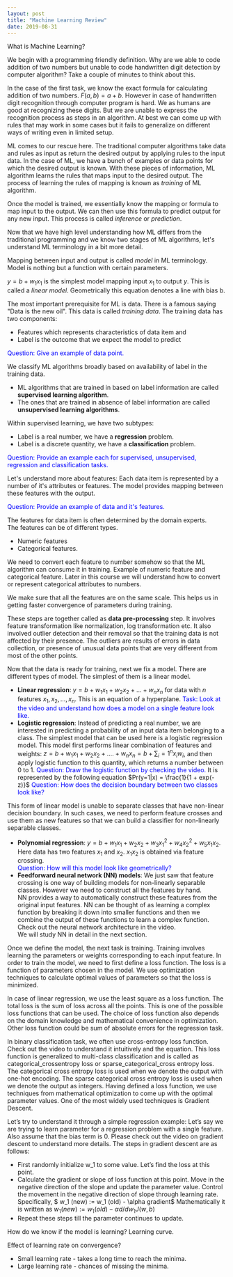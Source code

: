 ```yaml
---
layout: post
title: "Machine Learning Review"
date: 2019-08-31
---
```

What is Machine Learning?

We begin with a programming friendly definition. Why are we able to code 
addition of two numbers but unable to code handwritten digit detection 
by computer algorithm? Take a couple of minutes to think about this.

In the case of the first task, we know the exact formula for calculating 
addition of two numbers.  $F(a, b)= a + b$.  However in case of handwritten 
digit recognition through computer program is hard.  We as humans are good 
at recognizing these digits. But we are unable to express the recognition 
process as steps in an algorithm. At best we can come up with rules that 
may work in some cases but it fails to generalize on different ways of 
writing even in limited setup.

ML comes to our rescue here.  The traditional computer algorithms take 
data and rules as input as return the desired output by applying rules to 
the input data.  In the case of ML, we have a bunch of examples or data 
points for which the desired output is known. With these pieces of 
information, ML algorithm learns the rules that maps input to the 
desired output.  The process of learning the rules of mapping is known 
as *training* of ML algorithm.

Once the model is trained, we essentially know the mapping or formula 
to map input to the output. We can then use this formula to predict 
output for any new input.  This process is called *inference* or 
*prediction*.

Now that we have high level understanding how ML differs from the 
traditional programming and we know two stages of ML algorithms, 
let's understand ML terminology in a bit more detail. 

Mapping between input and output is called *model* in ML terminology. 
Model is nothing but a function with certain parameters.

$y = b + w_1 x_1$ is the simplest model mapping input $x_1$ to output 
$y$.  This is called a *linear model*.  Geometrically this equation 
denotes a line with bias b.

The most important prerequisite for ML is data.  There is a famous 
saying "Data is the new oil".  This data is called *training data*. 
The training data has two components: 
* Features which represents characteristics of data item and 
* Label is the outcome that we expect the model to predict

<span style="color:blue">Question: Give an example of data point.</span>

We classify ML algorithms broadly based on availability of label in 
the training data. 
* ML algorithms that are trained in based on label 
information are called **supervised learning algorithm**.  
* The ones that are trained in absence of label information are 
called **unsupervised learning algorithms**.

Within supervised learning, we have two subtypes:
* Label is a real number, we have a **regression** problem.
* Label is a discrete quantity, we have a **classification** problem.

<span style="color:blue">Question: Provide an example each for supervised, 
  unsupervised, regression and classification tasks.</span>

Let's understand more about features: Each data item is represented 
by a number of it's attributes or features.  The model provides mapping 
between these features with the output.

<span style="color:blue">Question: Provide an example of data and it's 
  features.</span>

The features for data item is often determined by the domain experts.  
The features can be of different types.
* Numeric features
* Categorical features.

We need to convert each feature to number somehow so that the ML 
algorithm can consume it in training. Example of numeric feature 
and categorical feature.  Later in this course we will understand 
how to convert or represent categorical attributes to numbers.  

We make sure that all the features are on the same scale.  This 
helps us in getting faster convergence of parameters during training.

These steps are together called as **data pre-processing** step. It 
involves feature transformation like normalization, log transformation 
etc.  It also involved outlier detection and their removal so that the 
training data is not affected by their presence. The outliers are 
results of errors in data collection, or presence of unusual data 
points that are very different from most of the other points.

Now that the data is ready for training, next we fix a model.  There 
are different types of model. The simplest of them is a linear model.  
* **Linear regression**: $y = b + w_1 x_1 + w_2 x_2 + ... + w_n x_n$ for 
data with $n$ features ${x_1, x_2, \ldots, x_n}$.   This is an 
equation of a hyperplane.  <span style="color:blue">Task: 
  Look at the video and understand how does a model on a single 
  feature look like.</span>
* **Logistic regression**: Instead of predicting a real number, we are 
interested in predicting a probability of an input data item belonging 
to a class.  The simplest model that can be used here is a logistic 
regression model.  This model first performs linear combination of 
features and weights: $z = b + w_1 x_1 + w_2 x_2 + …. + w_n x_n = 
b + \sum_i=1^n x_i w_i$, and then apply logistic function to this 
quantity, which returns a number between 0 to 1. 
<span style="color:blue">Question: Draw the logistic function 
  by checking the video.</span> 
It is represented by the following equation 
$Pr(y=1|x) = \frac{1}{1 + exp(-z)}$ 
<span style="color:blue">Question: How does the 
decision boundary between two classes look like?</span>

This form of linear model is unable to separate classes that have 
non-linear decision boundary.  In such cases, we need to perform 
feature crosses and use them as new features so that we can build 
a classifier for non-linearly separable classes.  
* **Polynomial regression**: $y = b + w_1 x_1 + w_2 x_2 +  w_3 x_1^2 + w_4 x_2^2 + w_5 x_1 x_2$.  
Here data has two features $x_1$ and $x_2$.  $x_1 x_2$ is obtained via feature crossing.  
<span style="color:blue">Question: How will this model look like 
  geometrically?<span style="color:blue">
* **Feedforward neural network (NN) models**: We just saw that feature 
crossing is one way of building models for non-linearly separable 
classes.  However we need to construct all the features by hand.  
NN provides a way to automatically construct these features from 
the original input features.  NN can be thought of as learning a 
complex function by breaking it down into smaller functions and 
then we combine the output of these functions to learn a complex 
function.  Check out the neural network architecture in the video.  
We will study NN in detail in the next section. 

Once we define the model, the next task is training.  Training 
involves learning the parameters or weights corresponding to each 
input feature.  In order to train the model, we need to first 
define a loss function.  The loss is a function of parameters 
chosen in the model.  We use optimization techniques to calculate 
optimal values of parameters so that the loss is minimized. 

In case of linear regression, we use the least square as a loss 
function.  The total loss is the sum of loss across all the points. 
This is one of the possible loss functions that can be used.  The 
choice of loss function also depends on the domain knowledge and 
mathematical convenience in optimization.  Other loss function 
could be sum of absolute errors for the regression task.

In binary classification task, we often use cross-entropy loss function.  
Check out the video to understand it intuitively and the equation. This 
loss function is generalized to multi-class classification and is called 
as categorical_crossentropy loss or sparse_categorical_cross entropy loss.  
The categorical cross entropy loss is used when we denote the output with 
one-hot encoding.  The sparse categorical cross entropy loss is used when 
we denote the output as integers. Having defined a loss function, we use 
techniques from mathematical optimization to come up with the optimal 
parameter values.  One of the most widely used techniques is Gradient 
Descent.  

Let’s try to understand it through a simple regression example: Let’s say 
we are trying to learn parameter for a regression problem with a single 
feature.  Also assume that the bias term is 0.  Please check out the 
video on gradient descent to understand more details.  The steps in 
gradient descent are as follows:
* First randomly initialize w_1 to some value. Let’s find the loss at 
this point. 
* Calculate the gradient or slope of loss function at this point.
Move in the negative direction of the slope and update the parameter 
value. Control the movement in the negative direction of slope through 
learning rate.  Specifically,
$ w_1 (new) := w_1 (old) - \alpha gradient$
Mathematically it is written as 
$w_1 (new) := w_1 (old) - \alpha d/dw_1 J(w, b)$
* Repeat these steps till the parameter continues to update.

How do we know if the model is learning?
Learning curve.

Effect of learning rate on convergence?
* Small learning rate - takes a long time to reach the minima.
* Large learning rate - chances of missing the minima.
